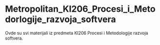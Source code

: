 # Metropolitan_KI206_Procesi_i_Metodorlogije_razvoja_softvera
Ovde su svi materijali iz predmeta KI206 Procesi i Metodologije razvoja softvera.
